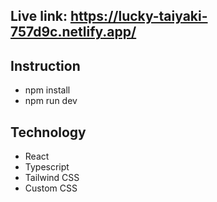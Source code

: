 ## Live link: https://lucky-taiyaki-757d9c.netlify.app/

## Instruction

* npm install
* npm run dev

## Technology
* React
* Typescript
* Tailwind CSS
* Custom CSS

